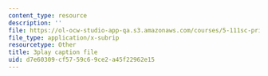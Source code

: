 ```yaml
---
content_type: resource
description: ''
file: https://ol-ocw-studio-app-qa.s3.amazonaws.com/courses/5-111sc-principles-of-chemical-science-fall-2014/d7e60309cf5759c69ce2a45f22962e15_ZZ6jwuBJxc.vtt
file_type: application/x-subrip
resourcetype: Other
title: 3play caption file
uid: d7e60309-cf57-59c6-9ce2-a45f22962e15
---
```

